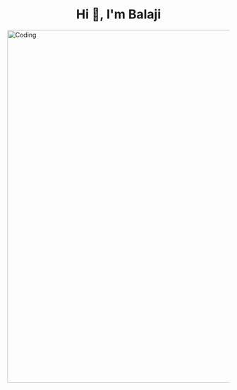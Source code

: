 <h1 align="center">Hi 👋, I'm Balaji</h1>
<img align="center" alt="Coding" width="800" height="800" src="https://user-images.githubusercontent.com/82140495/192852374-0c98a0ae-64e8-480d-8ef6-35aaf55f677f.png">

